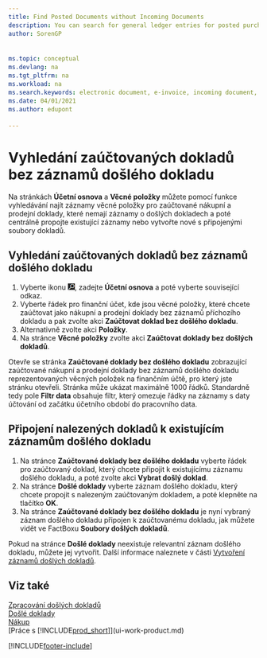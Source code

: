 ```yaml
---
title: Find Posted Documents without Incoming Documents
description: You can search for general ledger entries for posted purchase and sales documents that do not have incoming electronic documents, such as imported invoices.
author: SorenGP


ms.topic: conceptual
ms.devlang: na
ms.tgt_pltfrm: na
ms.workload: na
ms.search.keywords: electronic document, e-invoice, incoming document, OCR, ecommerce, document exchange, import invoice
ms.date: 04/01/2021
ms.author: edupont

---
```

# Vyhledání zaúčtovaných dokladů bez záznamů došlého dokladu
Na stránkách **Účetní osnova** a **Věcné položky** můžete pomocí funkce vyhledávání najít záznamy věcné položky pro zaúčtované nákupní a prodejní doklady, které nemají záznamy o došlých dokladech a poté centrálně propojte existující záznamy nebo vytvořte nové s připojenými soubory dokladů.

## Vyhledání zaúčtovaných dokladů bez záznamů došlého dokladu
1. Vyberte ikonu ![Žárovky, která otevře funkci Řekněte mi](media/ui-search/search_small.png "Řekněte mi, co chcete dělat"), zadejte **Účetní osnova** a poté vyberte související odkaz.
2. Vyberte řádek pro finanční účet, kde jsou věcné položky, které chcete zaúčtovat jako nákupní a prodejní doklady bez záznamů příchozího dokladu a pak zvolte akci **Zaúčtovat doklad bez došlého dokladu**.
3. Alternativně zvolte akci **Položky**.
4. Na stránce **Věcné položky** zvolte akci **Zaúčtovat doklady bez došlých dokladů**.

Otevře se stránka **Zaúčtované doklady bez došlého dokladu** zobrazující zaúčtované nákupní a prodejní doklady bez záznamů došlého dokladu reprezentovaných věcných položek na finančním účtě, pro který jste stránku otevřeli. Stránka může ukázat maximálně 1000 řádků. Standardně tedy pole **Filtr data** obsahuje filtr, který omezuje řádky na záznamy s daty účtování od začátku účetního období do pracovního data.

## Připojení nalezených dokladů k existujícím záznamům došlého dokladu
1. Na stránce **Zaúčtované doklady bez došlého dokladu** vyberte řádek pro zaúčtovaný doklad, který chcete připojit k existujícímu záznamu došlého dokladu, a poté zvolte akci **Vybrat došlý doklad**.
2. Na stránce **Došlé doklady** vyberte záznam došlého dokladu, který chcete propojit s nalezeným zaúčtovaným dokladem, a poté klepněte na tlačítko **OK**.
3. Na stránce **Zaúčtované doklady bez došlého dokladu** je nyní vybraný záznam došlého dokladu připojen k zaúčtovanému dokladu, jak můžete vidět ve FactBoxu **Soubory došlých dokladů**.

Pokud na stránce **Došlé doklady** neexistuje relevantní záznam došlého dokladu, můžete jej vytvořit. Další informace naleznete v části [Vytvoření záznamů došlých dokladů](across-how-create-income-document-records.md).

## Viz také
[Zpracování došlých dokladů](across-process-income-documents.md)    
[Došlé doklady](across-income-documents.md)    
[Nákup](purchasing-manage-purchasing.md)    
[Práce s [!INCLUDE[prod_short](includes/prod_short.md)]](ui-work-product.md)


[!INCLUDE[footer-include](includes/footer-banner.md)]